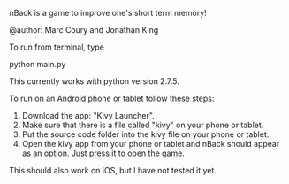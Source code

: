 nBack is a game to improve one's short term memory!

@author: Marc Coury and Jonathan King

To run from terminal, type 

python main.py

This currently works with python version 2.7.5.

To run on an Android phone or tablet follow these steps:
  1.  Download the app: "Kivy Launcher".
  2.  Make sure that there is a file called "kivy" on your phone or tablet.
  3.  Put the source code folder into the kivy file on your phone or tablet.
  4.  Open the kivy app from your phone or tablet and nBack should appear as
      an option. Just press it to open the game.

This should also work on iOS, but I have not tested it yet.